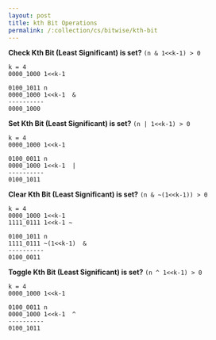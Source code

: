 ```yaml
---
layout: post
title: kth Bit Operations
permalink: /:collection/cs/bitwise/kth-bit
---
```



**Check Kth Bit (Least Significant) is set?**
`(n & 1<<k-1) > 0`

```
k = 4
0000_1000 1<<k-1
```
```
0100_1011 n
0000_1000 1<<k-1  &
----------
0000_1000
```

**Set Kth Bit (Least Significant) is set?**
`(n | 1<<k-1) > 0`

```
k = 4
0000_1000 1<<k-1
```
```
0100_0011 n
0000_1000 1<<k-1  |
----------
0100_1011
```

**Clear Kth Bit (Least Significant) is set?**
`(n & ~(1<<k-1)) > 0`

```
k = 4
0000_1000 1<<k-1
1111_0111 1<<k-1 ~
```
```
0100_1011 n
1111_0111 ~(1<<k-1)  &
----------
0100_0011
```

**Toggle Kth Bit (Least Significant) is set?**
`(n ^ 1<<k-1) > 0`

```
k = 4
0000_1000 1<<k-1
```
```
0100_0011 n
0000_1000 1<<k-1  ^
----------
0100_1011
```
